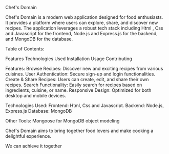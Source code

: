 Chef's Domain

Chef's Domain is a modern web application designed for food enthusiasts. It provides a platform where users can explore, share, and discover new recipes. The application leverages a robust tech stack including Html , Css and Javascript for the frontend, Node.js and Express.js for the backend, and MongoDB for the database.

Table of Contents:

Features
Technologies Used
Installation
Usage
Contributing

Features:
Browse Recipes: Discover new and exciting recipes from various cuisines.
User Authentication: Secure sign-up and login functionalities.
Create & Share Recipes: Users can create, edit, and share their own recipes.
Search Functionality: Easily search for recipes based on ingredients, cuisine, or name.
Responsive Design: Optimized for both desktop and mobile devices.

Technologies Used:
Frontend: Html, Css and Javascript.
Backend: Node.js, Express.js
Database: MongoDB

Other Tools:
Mongoose for MongoDB object modeling


Chef's Domain aims to bring together food lovers and make cooking a delightful experience. 

We can achieve it together 
